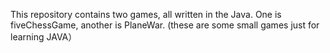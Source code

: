  This repository contains two games, all written in the Java.
 One is fiveChessGame, another is PlaneWar.
 (these are some small games just for learning JAVA）
